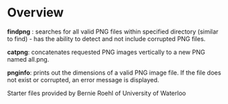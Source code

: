 # Overview

**findpng** : searches for all valid PNG files within specified directory (similar to find) - has the ability to detect and not include corrupted PNG files.

**catpng**: concatenates requested PNG images vertically to a new PNG named all.png.

**pnginfo**: prints out the dimensions of a valid PNG image file. If the file does not exist or corrupted, an error message is displayed. 














Starter files provided by Bernie Roehl of University of Waterloo


